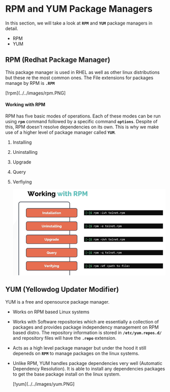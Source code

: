 # RPM and YUM Package Managers

In this section, we will take a look at **`RPM`** and **`YUM`** package managers in detail.
- RPM
- YUM

## RPM (Redhat Package Manager)

This package manager is used in RHEL as well as other linux distributions but these re the most common ones. The File extensions for packages manage by RPM is **`.RPM`**

[!rpm](../../images/rpm.PNG]

#### Working with RPM

RPM has five basic modes of operations. Each of these modes can be run using **`rpm`** command followed by a specific command **`options`**. Despite of this, RPM doesn't resolve dependencies on its own. This is why we make use of a higher level of package manager called **`YUM`**.
1. Installing
1. Uninstalling
1. Upgrade
1. Query
1. Verfiying

   ![rpm-modes](../../images/rpm-modes.PNG)

## YUM (Yellowdog Updater Modifier)

YUM is a free and opensource package manager.
- Works on RPM based Linux systems
- Works with Software repositories which are essentially a collection of packages and provides package independency management on RPM based distro. The repository information is stored in **`/etc/yum.repos.d/`** and repository files will have the **`.repo`** extension.
- Acts as a high level package manager but under the hood it still depeneds on **`RPM`** to manage packages on the linux systems.
- Unlike RPM, YUM handles package dependencies very well (Automatic Dependency Resolution). It is able to install any dependencies packages to get the base package install on the linux system.

  [!yum](../../images/yum.PNG]




